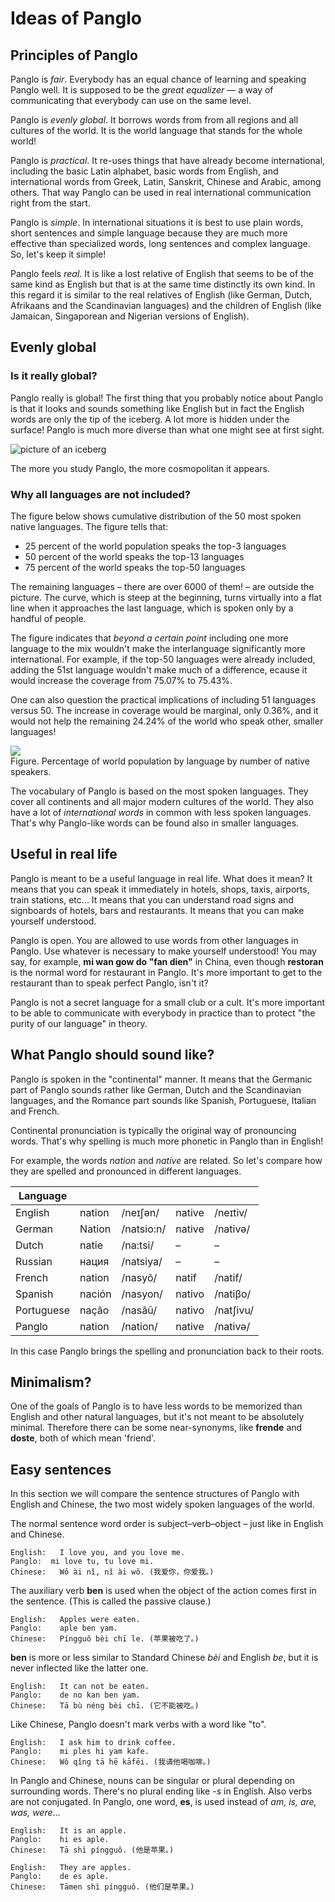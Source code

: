 
# Ideas of Panglo

## Principles of Panglo

Panglo is _fair_.
Everybody has an equal chance of learning and speaking Panglo well.
It is supposed to be the _great equalizer_
— a way of communicating that everybody can use on the same level.

Panglo is _evenly global_.
It borrows words from from all regions and all cultures of the world.
It is the world language that stands for the whole world!

Panglo is _practical_.
It re-uses things that have already become international, including
the basic Latin alphabet,
basic words from English, and
international words from Greek, Latin, Sanskrit, Chinese and Arabic, among others.
That way Panglo can be used in real international communication right from the start.

Panglo is _simple_.
In international situations it is best to use plain words, short sentences and simple language
because they are much more effective than specialized words, long sentences and complex language.
So, let's keep it simple!

Panglo feels _real_.
It is like a lost relative of English
that seems to be of the same kind as English but that is at the same time distinctly its own kind.
In this regard it is similar to the real relatives of English
(like German, Dutch, Afrikaans and the Scandinavian languages)
and the children of English
(like Jamaican, Singaporean and Nigerian versions of English).


## Evenly global

### Is it really global?

Panglo really is global!
The first thing that you probably notice about Panglo
is that it looks and sounds something like English
but in fact the English words are only the tip of the iceberg.
A lot more is hidden under the surface!
Panglo is much more diverse than what one might see at first sight.

![](http://www.kupsala.net/panglo/grafe/aismonte_eng.png "picture of an iceberg")

The more you study Panglo, the more cosmopolitan it appears.


### Why all languages are not included?

The figure below shows cumulative distribution of the 50 most spoken native languages.
The figure tells that:

- 25 percent of the world population speaks the top-3 languages
- 50 percent of the world speaks the top-13 languages
- 75 percent of the world speaks the top-50 languages

The remaining languages – there are over 6000 of them! – are outside the picture.
The curve, which is steep at the beginning, turns virtually into a flat line when it approaches the last language,
which is spoken only by a handful of people.

The figure indicates that _beyond a certain point_
including one more language to the mix wouldn't make the interlanguage significantly more international.
For example, if the top-50 languages were already included,
adding the 51st language wouldn't make much of a difference,
ecause it would increase the coverage from 75.07% to 75.43%.

One can also question the practical implications of including 51 languages versus 50.
The increase in coverage would be marginal, only 0.36%,
and it would not help the remaining 24.24% of the world who speak other, smaller languages!

![](http://www.kupsala.net/panglo/grafe/kumule.png)  
Figure. Percentage of world population by language by number of native speakers.

The vocabulary of Panglo is based on the most spoken languages.
They cover all continents and all major modern cultures of the world.
They also have a lot of _international words_ in common with less spoken languages.
That's why Panglo-like words can be found also in smaller languages.


## Useful in real life

Panglo is meant to be a useful language in real life.
What does it mean?
It means that you can speak it immediately in hotels, shops, taxis, airports, train stations, etc...
It means that you can understand road signs and signboards of hotels, bars and restaurants.
It means that you can make yourself understood.

Panglo is open.
You are allowed to use words from other languages in Panglo.
Use whatever is necessary to make yourself understood!
You may say, for example, **mi wan gow do "fan dien"** in China,
even though **restoran** is the normal word for restaurant in Panglo.
It's more important to get to the restaurant than to speak perfect Panglo, isn't it?

Panglo is not a secret language for a small club or a cult.
It's more important to be able to communicate with everybody in practice
than to protect "the purity of our language" in theory.



## What Panglo should sound like?

Panglo is spoken in the "continental" manner.
It means that the Germanic part of Panglo sounds rather like German, Dutch and the Scandinavian languages,
and the Romance part sounds like Spanish, Portuguese, Italian and French.

Continental pronunciation is typically the original way of pronouncing words.
That's why spelling is much more phonetic in Panglo than in English!

For example, the words *nation* and *native* are related.
So let's compare how they are spelled and pronounced in different languages.

| Language   |        |            |        |           |
|------------|--------|------------|--------|-----------|
| English    | nation | /neɪʃən/   | native | /neɪtiv/  |
| German     | Nation | /natsio:n/ | native | /nativə/  |
| Dutch      | natie  | /na:tsi/   | –      | –         |
| Russian    | нация  | /natsiya/  | –      | –         |
| French     | nation | /nasyõ/    | natif  | /natif/   |
| Spanish    | nación | /nasyon/   | nativo | /natiβo/  |
| Portuguese | nação  | /nasãũ/    | nativo | /natʃivu/ |
| Panglo     | nation | /nation/   | native | /nativə/  |

In this case Panglo brings the spelling and pronunciation back to their roots.

<!-- https://en.wikipedia.org/wiki/List_of_Germanic_and_Latinate_equivalents_in_English -->

<!-- [University Word List](http://jbauman.com/aboutUWL.html) -->

## Minimalism?

One of the goals of Panglo is to have less words to be memorized than English and other natural languages,
but it's not meant to be absolutely minimal.
Therefore there can be some near-synonyms, like
**frende**
and
**doste**,
both of which mean 'friend'.


## Easy sentences

In this section we will compare the sentence structures of Panglo with English and Chinese,
the two most widely spoken languages of the world.

The normal sentence word order is subject–verb–object
– just like in English and Chinese.

    English:   I love you, and you love me.
    Panglo:  mi love tu, tu love mi.
    Chinese:   Wǒ ài nǐ, nǐ ài wǒ. (我爱你，你爱我。)

The auxiliary verb
**ben**
is used when the object of the action comes first in the sentence.
(This is called the passive clause.)

    English:   Apples were eaten.
    Panglo:    aple ben yam.
    Chinese:   Píngguǒ bèi chī le. (苹果被吃了。)

**ben** is more or less similar to Standard Chinese *bèi*
and English *be*, but it is never inflected like the latter one.

    English:   It can not be eaten.
    Panglo:    de no kan ben yam.
    Chinese:   Tā bù néng bèi chī. (它不能被吃。)

Like Chinese, Panglo doesn't mark verbs with a word like "to".

    English:   I ask him to drink coffee.
    Panglo:    mi ples hi yam kafe.
    Chinese:   Wǒ qǐng tā hē kāfēi. (我请他喝咖啡。)

In Panglo and Chinese, nouns can be singular or plural depending on surrounding words.
There's no plural ending like -*s* in English.
Also verbs are not conjugated.
In Panglo, one word,
**es**,
is used instead of _am, is, are, was, were_...

    English:   It is an apple.
    Panglo:    hi es aple.
    Chinese:   Tā shì píngguǒ. (他是苹果。)

    English:   They are apples.
    Panglo:    de es aple.
    Chinese:   Tāmen shì píngguǒ. (他们是苹果。)


